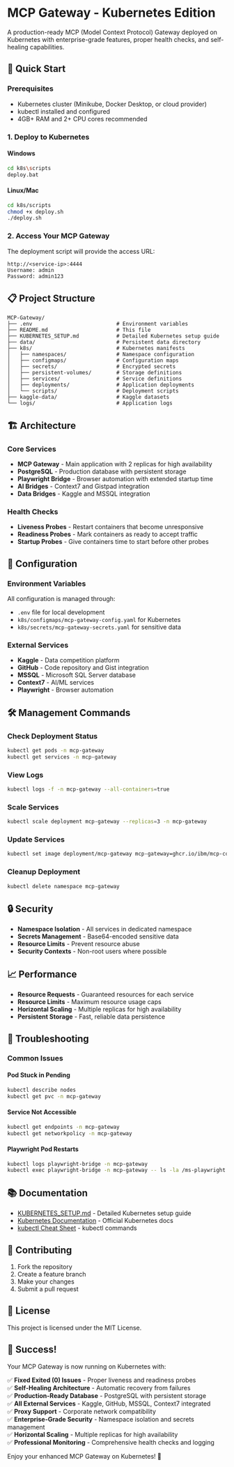 # MCP Gateway - Kubernetes Edition

A production-ready MCP (Model Context Protocol) Gateway deployed on Kubernetes with enterprise-grade features, proper health checks, and self-healing capabilities.

## 🚀 Quick Start

### Prerequisites

- Kubernetes cluster (Minikube, Docker Desktop, or cloud provider)
- kubectl installed and configured
- 4GB+ RAM and 2+ CPU cores recommended

### 1. Deploy to Kubernetes

#### Windows
```bash
cd k8s\scripts
deploy.bat
```

#### Linux/Mac
```bash
cd k8s/scripts
chmod +x deploy.sh
./deploy.sh
```

### 2. Access Your MCP Gateway

The deployment script will provide the access URL:
```
http://<service-ip>:4444
Username: admin
Password: admin123
```

## 📋 Project Structure

```
MCP-Gateway/
├── .env                           # Environment variables
├── README.md                      # This file
├── KUBERNETES_SETUP.md            # Detailed Kubernetes setup guide
├── data/                          # Persistent data directory
├── k8s/                           # Kubernetes manifests
│   ├── namespaces/                # Namespace configuration
│   ├── configmaps/                # Configuration maps
│   ├── secrets/                   # Encrypted secrets
│   ├── persistent-volumes/        # Storage definitions
│   ├── services/                  # Service definitions
│   ├── deployments/               # Application deployments
│   └── scripts/                   # Deployment scripts
├── kaggle-data/                   # Kaggle datasets
└── logs/                          # Application logs
```

## 🏗️ Architecture

### Core Services

- **MCP Gateway** - Main application with 2 replicas for high availability
- **PostgreSQL** - Production database with persistent storage
- **Playwright Bridge** - Browser automation with extended startup time
- **AI Bridges** - Context7 and Gistpad integration
- **Data Bridges** - Kaggle and MSSQL integration

### Health Checks

- **Liveness Probes** - Restart containers that become unresponsive
- **Readiness Probes** - Mark containers as ready to accept traffic
- **Startup Probes** - Give containers time to start before other probes

## 🔧 Configuration

### Environment Variables

All configuration is managed through:
- `.env` file for local development
- `k8s/configmaps/mcp-gateway-config.yaml` for Kubernetes
- `k8s/secrets/mcp-gateway-secrets.yaml` for sensitive data

### External Services

- **Kaggle** - Data competition platform
- **GitHub** - Code repository and Gist integration
- **MSSQL** - Microsoft SQL Server database
- **Context7** - AI/ML services
- **Playwright** - Browser automation

## 🛠️ Management Commands

### Check Deployment Status
```bash
kubectl get pods -n mcp-gateway
kubectl get services -n mcp-gateway
```

### View Logs
```bash
kubectl logs -f -n mcp-gateway --all-containers=true
```

### Scale Services
```bash
kubectl scale deployment mcp-gateway --replicas=3 -n mcp-gateway
```

### Update Services
```bash
kubectl set image deployment/mcp-gateway mcp-gateway=ghcr.io/ibm/mcp-context-forge:0.8.1 -n mcp-gateway
```

### Cleanup Deployment
```bash
kubectl delete namespace mcp-gateway
```

## 🔒 Security

- **Namespace Isolation** - All services in dedicated namespace
- **Secrets Management** - Base64-encoded sensitive data
- **Resource Limits** - Prevent resource abuse
- **Security Contexts** - Non-root users where possible

## 📈 Performance

- **Resource Requests** - Guaranteed resources for each service
- **Resource Limits** - Maximum resource usage caps
- **Horizontal Scaling** - Multiple replicas for high availability
- **Persistent Storage** - Fast, reliable data persistence

## 🐛 Troubleshooting

### Common Issues

#### Pod Stuck in Pending
```bash
kubectl describe nodes
kubectl get pvc -n mcp-gateway
```

#### Service Not Accessible
```bash
kubectl get endpoints -n mcp-gateway
kubectl get networkpolicy -n mcp-gateway
```

#### Playwright Pod Restarts
```bash
kubectl logs playwright-bridge -n mcp-gateway
kubectl exec playwright-bridge -n mcp-gateway -- ls -la /ms-playwright
```

## 📚 Documentation

- [KUBERNETES_SETUP.md](KUBERNETES_SETUP.md) - Detailed Kubernetes setup guide
- [Kubernetes Documentation](https://kubernetes.io/docs/) - Official Kubernetes docs
- [kubectl Cheat Sheet](https://kubernetes.io/docs/reference/kubectl/cheatsheet/) - kubectl commands

## 🤝 Contributing

1. Fork the repository
2. Create a feature branch
3. Make your changes
4. Submit a pull request

## 📄 License

This project is licensed under the MIT License.

## 🎉 Success!

Your MCP Gateway is now running on Kubernetes with:

✅ **Fixed Exited (0) Issues** - Proper liveness and readiness probes  
✅ **Self-Healing Architecture** - Automatic recovery from failures  
✅ **Production-Ready Database** - PostgreSQL with persistent storage  
✅ **All External Services** - Kaggle, GitHub, MSSQL, Context7 integrated  
✅ **Proxy Support** - Corporate network compatibility  
✅ **Enterprise-Grade Security** - Namespace isolation and secrets management  
✅ **Horizontal Scaling** - Multiple replicas for high availability  
✅ **Professional Monitoring** - Comprehensive health checks and logging  

Enjoy your enhanced MCP Gateway on Kubernetes! 🚀
